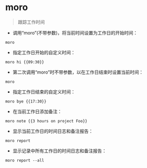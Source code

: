 # moro

> 跟踪工作时间

- 调用“moro”(不带参数)，将当前时间设置为工作日的开始时间：

`moro`

- 指定工作日开始的自定义时间：

`moro hi {{09:30}}`

- 第二次调用“moro”时不带参数，以在工作日结束时设置当前时间：

`moro`

- 指定工作日结束的自定义时间：

`moro bye {{17:30}}`

- 在当前工作日添加备注：

`moro note {{3 hours on project Foo}}`

- 显示当前工作日的时间日志和备注报告：

`moro report`

- 显示记录中所有工作日的时间日志和备注报告：

`moro report --all`

[#]: contributors: ([潘潘]，[爱生活])